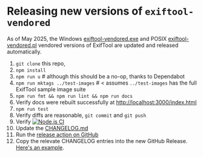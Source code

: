 # Releasing new versions of `exiftool-vendored`

As of May 2025, the Windows
[exiftool-vendored.exe](https://github.com/photostructure/exiftool-vendored.exe)
and POSIX
[exiftool-vendored.pl](https://github.com/photostructure/exiftool-vendored.pl)
vendored versions of ExifTool are updated and released automatically.

1. `git clone` this repo,
1. `npm install`
1. `npm run u` # although this should be a no-op, thanks to Dependabot
1. `npm run mktags ../test-images` # < assumes `../test-images` has the full ExifTool sample image suite
1. `npm run fmt && npm run lint && npm run docs`
1. Verify docs were rebuilt successfully at <http://localhost:3000/index.html>
1. `npm run test`
1. Verify diffs are reasonable, `git commit` and `git push`
1. Verify [![Node.js CI](https://github.com/photostructure/exiftool-vendored.js/actions/workflows/node.js.yml/badge.svg)](https://github.com/photostructure/exiftool-vendored.js/actions/workflows/node.js.yml)
1. Update the [CHANGELOG.md](https://github.com/photostructure/exiftool-vendored.js/blob/main/CHANGELOG.md)
1. Run the [release action on GitHub](https://github.com/photostructure/exiftool-vendored.js/actions/workflows/release.yml)
1. Copy the relevate CHANGELOG entries into the new GitHub Release. [Here's an example](https://github.com/photostructure/exiftool-vendored.js/releases/tag/30.0.0).